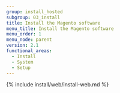 ```yaml
---
group: install_hosted
subgroup: 03_install
title: Install the Magento software
menu_title: Install the Magento software
menu_order: 1
menu_node: parent
version: 2.1
functional_areas:
  - Install
  - System
  - Setup
---
```


{% include install/web/install-web.md %}

